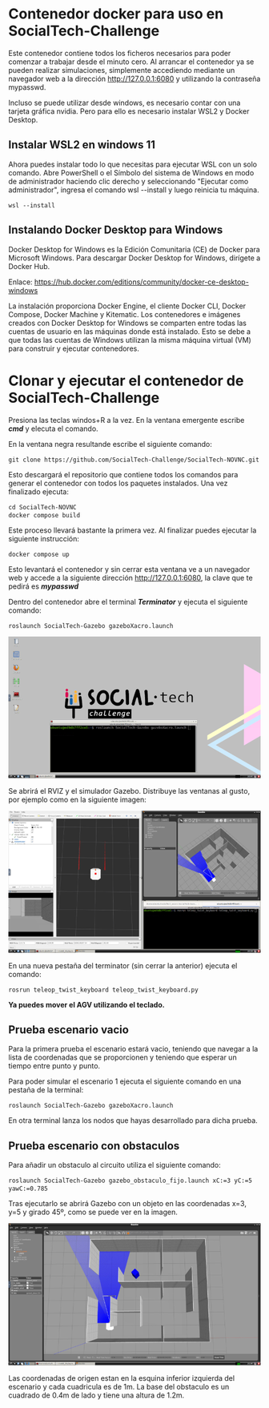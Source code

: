 # Contenedor docker para uso en SocialTech-Challenge

Este contenedor contiene todos los ficheros necesarios para poder comenzar a trabajar desde el minuto cero. Al arrancar el contenedor ya se pueden realizar simulaciones, simplemente accediendo mediante un navegador web a la dirección http://127.0.0.1:6080 y utilizando la contraseña mypasswd.

Incluso se puede utilizar desde windows, es necesario contar con una tarjeta gráfica nvidia. Pero para ello es necesario instalar WSL2 y Docker Desktop.

## Instalar WSL2 en windows 11

Ahora puedes instalar todo lo que necesitas para ejecutar WSL con un solo comando. Abre PowerShell o el Símbolo del sistema de Windows en modo de administrador haciendo clic derecho y seleccionando "Ejecutar como administrador", ingresa el comando wsl --install y luego reinicia tu máquina.

    wsl --install

## Instalando Docker Desktop para Windows

Docker Desktop for Windows es la Edición Comunitaria (CE) de Docker para Microsoft Windows. Para descargar Docker Desktop for Windows, dirígete a Docker Hub.

Enlace: https://hub.docker.com/editions/community/docker-ce-desktop-windows

La instalación proporciona Docker Engine, el cliente Docker CLI, Docker Compose, Docker Machine y Kitematic. Los contenedores e imágenes creados con Docker Desktop for Windows se comparten entre todas las cuentas de usuario en las máquinas donde está instalado. Esto se debe a que todas las cuentas de Windows utilizan la misma máquina virtual (VM) para construir y ejecutar contenedores.

# Clonar y ejecutar el contenedor de SocialTech-Challenge

Presiona las teclas windos+R a la vez. En la ventana emergente escribe ***cmd*** y elecuta el comando.

En la ventana negra resultande escribe el siguiente comando:

    git clone https://github.com/SocialTech-Challenge/SocialTech-NOVNC.git

Esto descargará el repositorio que contiene todos los comandos para generar el contenedor con todos los paquetes instalados. Una vez finalizado ejecuta:

    cd SocialTech-NOVNC
    docker compose build

Este proceso llevará bastante la primera vez. Al finalizar puedes ejecutar la siguiente instrucción:

    docker compose up

Esto levantará el contenedor y sin cerrar esta ventana ve a un navegador web y accede a la siguiente dirección http://127.0.0.1:6080, la clave que te pedirá es ***mypasswd***

Dentro del contenedor abre el terminal ***Terminator*** y ejecuta el siguiente comando:

    roslaunch SocialTech-Gazebo gazeboXacro.launch

![alt text](img/imagen1.png)

Se abrirá el RVIZ y el simulador Gazebo. Distribuye las ventanas al gusto, por ejemplo como en la siguiente imagen:

![alt text](img/imagen2.png)

En una nueva pestaña del terminator (sin cerrar la anterior) ejecuta el comando:

    rosrun teleop_twist_keyboard teleop_twist_keyboard.py

**Ya puedes mover el AGV utilizando el teclado.**

## Prueba escenario vacio

Para la primera prueba el escenario estará vacio, teniendo que navegar a la lista de coordenadas que se proporcionen  y teniendo que esperar un tiempo entre punto y punto.

Para poder simular el escenario 1 ejecuta el siguiente comando en una pestaña de la terminal:

    roslaunch SocialTech-Gazebo gazeboXacro.launch

En otra terminal lanza los nodos que hayas desarrollado para dicha prueba.

## Prueba escenario con obstaculos

Para añadir un obstaculo al circuito utiliza el siguiente comando:

    roslaunch SocialTech-Gazebo gazebo_obstaculo_fijo.launch xC:=3 yC:=5 yawC:=0.785

Tras ejecutarlo se abrirá Gazebo con un objeto en las coordenadas x=3, y=5 y girado 45º, como se puede ver en la imagen.

![alt text](img/imagen3.png)

Las coordenadas de origen estan en la esquina inferior izquierda del escenario y cada cuadricula es de 1m. La base del obstaculo es un cuadrado de 0.4m de lado y tiene una altura de 1.2m.